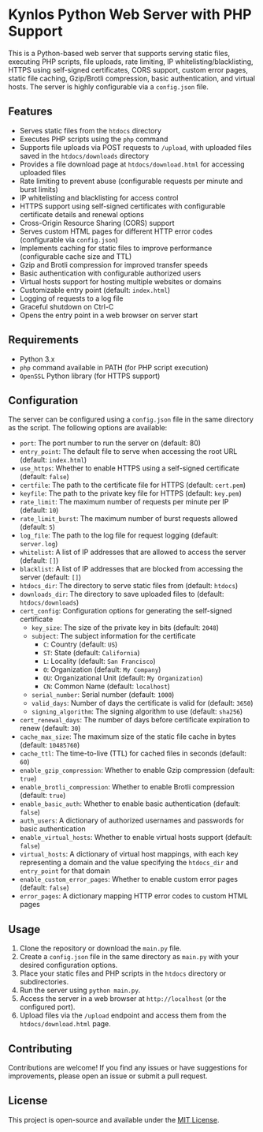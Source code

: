 # Kynlos Python Web Server with PHP Support

This is a Python-based web server that supports serving static files, executing PHP scripts, file uploads, rate limiting, IP whitelisting/blacklisting, HTTPS using self-signed certificates, CORS support, custom error pages, static file caching, Gzip/Brotli compression, basic authentication, and virtual hosts. The server is highly configurable via a `config.json` file.

## Features

- Serves static files from the `htdocs` directory
- Executes PHP scripts using the `php` command
- Supports file uploads via POST requests to `/upload`, with uploaded files saved in the `htdocs/downloads` directory
- Provides a file download page at `htdocs/download.html` for accessing uploaded files
- Rate limiting to prevent abuse (configurable requests per minute and burst limits)
- IP whitelisting and blacklisting for access control
- HTTPS support using self-signed certificates with configurable certificate details and renewal options
- Cross-Origin Resource Sharing (CORS) support
- Serves custom HTML pages for different HTTP error codes (configurable via `config.json`)
- Implements caching for static files to improve performance (configurable cache size and TTL)
- Gzip and Brotli compression for improved transfer speeds
- Basic authentication with configurable authorized users
- Virtual hosts support for hosting multiple websites or domains
- Customizable entry point (default: `index.html`)
- Logging of requests to a log file
- Graceful shutdown on Ctrl-C
- Opens the entry point in a web browser on server start

## Requirements

- Python 3.x
- `php` command available in PATH (for PHP script execution)
- `OpenSSL` Python library (for HTTPS support)

## Configuration

The server can be configured using a `config.json` file in the same directory as the script. The following options are available:

- `port`: The port number to run the server on (default: 80)
- `entry_point`: The default file to serve when accessing the root URL (default: `index.html`)
- `use_https`: Whether to enable HTTPS using a self-signed certificate (default: `false`)
- `certfile`: The path to the certificate file for HTTPS (default: `cert.pem`)
- `keyfile`: The path to the private key file for HTTPS (default: `key.pem`)
- `rate_limit`: The maximum number of requests per minute per IP (default: `10`)
- `rate_limit_burst`: The maximum number of burst requests allowed (default: `5`)
- `log_file`: The path to the log file for request logging (default: `server.log`)
- `whitelist`: A list of IP addresses that are allowed to access the server (default: `[]`)
- `blacklist`: A list of IP addresses that are blocked from accessing the server (default: `[]`)
- `htdocs_dir`: The directory to serve static files from (default: `htdocs`)
- `downloads_dir`: The directory to save uploaded files to (default: `htdocs/downloads`)
- `cert_config`: Configuration options for generating the self-signed certificate
  - `key_size`: The size of the private key in bits (default: `2048`)
  - `subject`: The subject information for the certificate
    - `C`: Country (default: `US`)
    - `ST`: State (default: `California`)
    - `L`: Locality (default: `San Francisco`)
    - `O`: Organization (default: `My Company`)
    - `OU`: Organizational Unit (default: `My Organization`)
    - `CN`: Common Name (default: `localhost`)
  - `serial_number`: Serial number (default: `1000`)
  - `valid_days`: Number of days the certificate is valid for (default: `3650`)
  - `signing_algorithm`: The signing algorithm to use (default: `sha256`)
- `cert_renewal_days`: The number of days before certificate expiration to renew (default: `30`)
- `cache_max_size`: The maximum size of the static file cache in bytes (default: `10485760`)
- `cache_ttl`: The time-to-live (TTL) for cached files in seconds (default: `60`)
- `enable_gzip_compression`: Whether to enable Gzip compression (default: `true`)
- `enable_brotli_compression`: Whether to enable Brotli compression (default: `true`)
- `enable_basic_auth`: Whether to enable basic authentication (default: `false`)
- `auth_users`: A dictionary of authorized usernames and passwords for basic authentication
- `enable_virtual_hosts`: Whether to enable virtual hosts support (default: `false`)
- `virtual_hosts`: A dictionary of virtual host mappings, with each key representing a domain and the value specifying the `htdocs_dir` and `entry_point` for that domain
- `enable_custom_error_pages`: Whether to enable custom error pages (default: `false`)
- `error_pages`: A dictionary mapping HTTP error codes to custom HTML pages

## Usage

1. Clone the repository or download the `main.py` file.
2. Create a `config.json` file in the same directory as `main.py` with your desired configuration options.
3. Place your static files and PHP scripts in the `htdocs` directory or subdirectories.
4. Run the server using `python main.py`.
5. Access the server in a web browser at `http://localhost` (or the configured port).
6. Upload files via the `/upload` endpoint and access them from the `htdocs/download.html` page.

## Contributing

Contributions are welcome! If you find any issues or have suggestions for improvements, please open an issue or submit a pull request.

## License

This project is open-source and available under the [MIT License](https://opensource.org/licenses/MIT).
